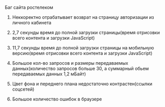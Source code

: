 Баг сайта ростелеком

1) Неккоректно отрабатывает возврат на страницу авторизации из личного кабинета

2) 2,7 секунды время до полной загрузки страницы(время отрисовки всего контента и загрузки JavaScript)

3) 11,7 секунды время до полной загрузки страницы на мобильную версию(время отрисовки всего контента и загрузки JavaScript)

4) Большое кол-во запросов и размеры передаваемых данных(количество запросов больше 30, а суммарный обьем передаваемых данных 1,2 мБайт)

5) Цвет фона и переднего плана недостаточно контрастен(ссылки соцсетей)

6) Большое количество ошибок в браузере